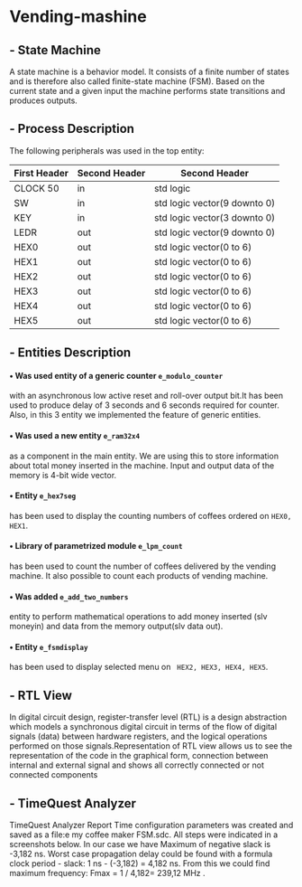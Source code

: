 ﻿# Vending-mashine
##  - State Machine
A state machine is a behavior model. It consists of a finite number of states and is therefore also called finite-state
machine (FSM). Based on the current state and a given input the machine performs state transitions and produces
outputs.

##  - Process Description
The following peripherals was used in the top entity:


| First Header  | Second Header | Second Header                 |
| ------------- | ------------- | ----------------------------- |
| CLOCK 50      | in            | std logic                     |
| SW            | in            | std logic vector(9 downto 0)  |
| KEY           | in            | std logic vector(3 downto 0)  |
| LEDR          | out           | std logic vector(9 downto 0)  |
| HEX0          | out           | std logic vector(0 to 6)      |
| HEX1          | out           | std logic vector(0 to 6)      |
| HEX2          | out           | std logic vector(0 to 6)      |
| HEX3          | out           | std logic vector(0 to 6)      |
| HEX4          | out           | std logic vector(0 to 6)      |
| HEX5          | out           | std logic vector(0 to 6)      |



##  - Entities Description
#### • Was used entity of a generic counter ```e_modulo_counter``` 
with an asynchronous low active reset and roll-over output bit.It has been used to produce delay of 3 seconds and 6 seconds required for counter. Also, in this
3 entity we implemented the feature of generic entities.
#### • Was used a new entity ```e_ram32x4``` 
as a component in the main entity. We are using this to store information about total money inserted in the machine. Input and output data of the memory is 4-bit wide vector.
#### • Entity ```e_hex7seg``` 
has been used to display the counting numbers of coffees ordered on ```HEX0, HEX1```.
#### • Library of parametrized module ```e_lpm_count``` 
has been used to count the number of coffees delivered by the vending machine. It also possible to count each products of vending machine.
#### • Was added ```e_add_two_numbers``` 
entity to perform mathematical operations to add money inserted (slv moneyin) and data from the memory output(slv data out).
#### • Entity ```e_fsmdisplay``` 
has been used to display selected menu on ``` HEX2, HEX3, HEX4, HEX5```.



##  - RTL View
In digital circuit design, register-transfer level (RTL) is a design abstraction which models a synchronous digital
circuit in terms of the flow of digital signals (data) between hardware registers, and the logical operations performed
on those signals.Representation of RTL view allows us to see the representation of the code in the graphical form,
connection between internal and external signal and shows all correctly connected or not connected components


##  - TimeQuest Analyzer
TimeQuest Analyzer Report Time configuration parameters was created and saved as a file:e my coffee maker FSM.sdc.
All steps were indicated in a screenshots below. In our case we have Maximum of negative slack is -3,182 ns. Worst
case propagation delay could be found with a formula clock period - slack: 1 ns - (-3,182) = 4,182 ns.
From this we could find maximum frequency: Fmax = 1 / 4,182= 239,12 MHz .
